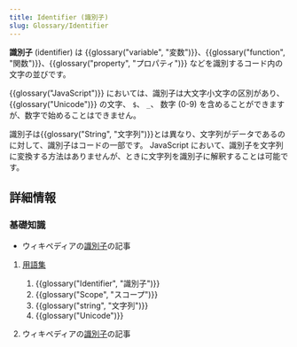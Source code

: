 ```yaml
---
title: Identifier (識別子)
slug: Glossary/Identifier
---
```


**識別子** (identifier) は {{glossary("variable", "変数")}}、{{glossary("function", "関数")}}、{{glossary("property", "プロパティ")}} などを識別するコード内の文字の並びです。

{{glossary("JavaScript")}} においては、識別子は大文字小文字の区別があり、{{glossary("Unicode")}} の文字、 `$`、 `_`、 数字 (0-9) を含めることができますが、数字で始めることはできません。

識別子は{{glossary("String", "文字列")}}とは異なり、文字列がデータであるのに対して、識別子はコードの一部です。 JavaScript において、識別子を文字列に変換する方法はありませんが、ときに文字列を識別子に解釈することは可能です。

## 詳細情報

### 基礎知識

- ウィキペディアの[識別子](https://ja.wikipedia.org/wiki/識別子#プログラミング言語における識別子)の記事

1. [用語集](/ja/docs/Glossary)

   1. {{glossary("Identifier", "識別子")}}
   2. {{glossary("Scope", "スコープ")}}
   3. {{glossary("string", "文字列")}}
   4. {{glossary("Unicode")}}

2. ウィキペディアの[識別子](https://ja.wikipedia.org/wiki/識別子#プログラミング言語における識別子)の記事

